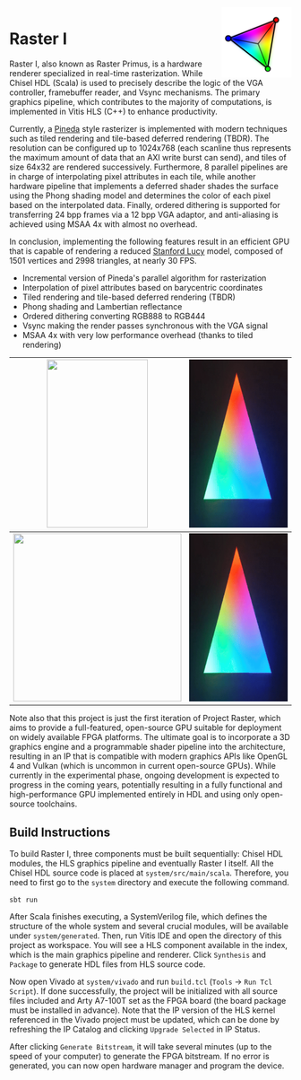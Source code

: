 <img src="logo.svg" align="right" width="125" height="125"/>

# Raster I
Raster I, also known as Raster Primus, is a hardware renderer specialized in real-time rasterization. While Chisel HDL (Scala) is used to precisely describe the logic of the VGA controller, framebuffer reader, and Vsync mechanisms. The primary graphics pipeline, which contributes to the majority of computations, is implemented in Vitis HLS (C++) to enhance productivity.

Currently, a [Pineda](https://www.cs.drexel.edu/~deb39/Classes/Papers/comp175-06-pineda.pdf) style rasterizer is implemented with modern techniques such as tiled rendering and tile-based deferred rendering (TBDR). The resolution can be configured up to 1024x768 (each scanline thus represents the maximum amount of data that an AXI write burst can send), and tiles of size 64x32 are rendered successively. Furthermore, 8 parallel pipelines are in charge of interpolating pixel attributes in each tile, while another hardware pipeline that implements a deferred shader shades the surface using the Phong shading model and determines the color of each pixel based on the interpolated data. Finally, ordered dithering is supported for transferring 24 bpp frames via a 12 bpp VGA adaptor, and anti-aliasing is achieved using MSAA 4x with almost no overhead.

In conclusion, implementing the following features result in an efficient GPU that is capable of rendering a reduced [Stanford Lucy](https://github.com/alecjacobson/common-3d-test-models/blob/master/data/lucy.obj) model, composed of 1501 vertices and 2998 triangles, at nearly 30 FPS.

* Incremental version of Pineda's parallel algorithm for rasterization
* Interpolation of pixel attributes based on barycentric coordinates
* Tiled rendering and tile-based deferred rendering (TBDR)
* Phong shading and Lambertian reflectance
* Ordered dithering converting RGB888 to RGB444
* Vsync making the render passes synchronous with the VGA signal
* MSAA 4x with very low performance overhead (thanks to tiled rendering)

|<img src="demo1.gif" width="180" height="300"/>|<img src="demo2.gif" width="300" height="300"/>|
|-----------------------------------------------|-----------------------------------------------|
|<img src="demo3.gif" width="300" height="300"/>|<img src="demo4.gif" width="300" height="300"/>|

Note also that this project is just the first iteration of Project Raster, which aims to provide a full-featured, open-source GPU suitable for deployment on widely available FPGA platforms. The ultimate goal is to incorporate a 3D graphics engine and a programmable shader pipeline into the architecture, resulting in an IP that is compatible with modern graphics APIs like OpenGL 4 and Vulkan (which is uncommon in current open-source GPUs). While currently in the experimental phase, ongoing development is expected to progress in the coming years, potentially resulting in a fully functional and high-performance GPU implemented entirely in HDL and using only open-source toolchains.

## Build Instructions
To build Raster I, three components must be built sequentially: Chisel HDL modules, the HLS graphics pipeline and eventually Raster I itself. All the Chisel HDL source code is placed at `system/src/main/scala`. Therefore, you need to first go to the `system` directory and execute the following command. 
```shell
sbt run
```

After Scala finishes executing, a SystemVerilog file, which defines the structure of the whole system and several crucial modules, will be available under `system/generated`. Then, run Vitis IDE and open the directory of this project as workspace. You will see a HLS component available in the index, which is the main graphics pipeline and renderer. Click `Synthesis` and `Package` to generate HDL files from HLS source code.

Now open Vivado at `system/vivado` and run `build.tcl` (`Tools` -> `Run Tcl Script`). If done successfully, the project will be initialized with all source files included and Arty A7-100T set as the FPGA board (the board package must be installed in advance). Note that the IP version of the HLS kernel referenced in the Vivado project must be updated, which can be done by refreshing the IP Catalog and clicking `Upgrade Selected` in IP Status.

After clicking `Generate Bitstream`, it will take several minutes (up to the speed of your computer) to generate the FPGA bitstream. If no error is generated, you can now open hardware manager and program the device.
